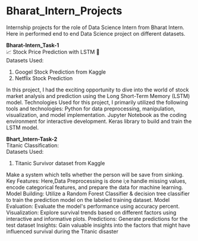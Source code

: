 # Bharat_Intern_Projects
Internship projects for the role of Data Science Intern from Bharat Intern. Here in performed end to end Data Science project on different datasets. <br>

**Bharat-Intern_Task-1** <br>
📈 Stock Price Prediction with LSTM 🚀 <br>
Datasets Used: <br>
1. Googel Stock Prediction from Kaggle <br>
2. Netflix Stock Prediction
   
In this project, I had the exciting opportunity to dive into the world of stock market analysis and prediction using the Long Short-Term Memory (LSTM) model. 
Technologies Used for this project, I primarily utilized the following tools and technologies: Python for data preprocessing, manipulation, visualization, and model implementation. 
Jupyter Notebook as the coding environment for interactive development. Keras library to build and train the LSTM model.

**Bhart_Intern-Task-2** <br>
Titanic Classification: <br>
Datasets Used: <br>
1. Titanic Survivor dataset from Kaggle <br>

Make a system which tells whether the person will be save from sinking. 
Key Features: Here,Data Preprocessing is done i;e handle missing values, encode categorical features, and prepare the data for machine learning. 
Model Building: Utilize a Random Forest Classifier & decision tree classifier to train the prediction model on the labeled training dataset. 
Model Evaluation: Evaluate the model's performance using accuracy percent. Visualization: Explore survival trends based on different factors using interactive and informative plots. 
Predictions: Generate predictions for the test dataset Insights: Gain valuable insights into the factors that might have influenced survival during the Titanic disaster
